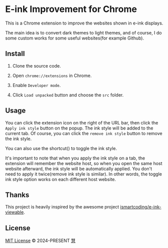 # E-ink Improvement for Chrome

This is a Chrome extension to improve the websites shown in e-ink displays.

The main idea is to convert dark themes to light themes, and of course, I do some custom works for some useful websites(for example Github).

## Install

1. Clone the source code.

2. Open `chrome://extensions` in Chrome.

3. Enable `Developer mode`.

4. Click `Load unpacked` button and choose the `src` folder.

## Usage

You can click the extension icon on the right of the URL bar, then click the `Apply ink style` button on the popup. The ink style will be added to the current tab. Of course, you can click the `remove ink style` button to remove the ink style.

You can also use the shortcut(<Ctrl-Shift-E>) to toggle the ink style.

It's important to note that when you apply the ink style on a tab, the extension will remember the website host, so when you open the same host website afterward, the ink style will be automatically applied. You don't need to apply it twice(remove ink style is similar). In other words, the toggle ink style option works on each different host website.

## Thanks

This project is heavily inspired by the awesome project [ismartcoding/e-ink-viewable](https://github.com/ismartcoding/e-ink-viewable).

## License

[MIT License](https://github.com/hui890514/chrome-e-ink-improvement/blob/main/LICENSE) © 2024-PRESENT [慧](https://github.com/hui890514)
